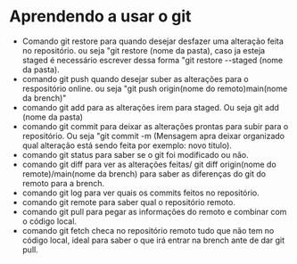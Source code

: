 # Aprendendo a usar o git 
* Comando  git restore para quando desejar desfazer uma alteração feita no repositório. ou seja "git restore (nome da pasta), caso ja esteja staged é necessário escrever dessa forma "git restore --staged (nome da pasta).
* comando git push quando desejar suber as alterações para o respositório online. ou seja "git push origin(nome do remoto)main(nome da brench)"
* comando git add para as alterações irem para staged. Ou seja git add (nome da pasta)
* comando git commit para deixar as alterações prontas para subir para o repositório. Ou seja "git commit -m (Mensagem apra deixar organizado qual alteração está sendo feita por exemplo: novo titulo).
* comando git status para saber se o git foi modificado ou não.
* comando git diff para ver as alterações feitas/ git diff origin(nome do remote)/main(nome da brench) para saber as diferenças do git do remoto para a brench.
* comando git log para ver quais os commits feitos no repositório.
* comando git remote para saber qual o repositório remoto.
* comando git pull para pegar as informações do remoto e combinar com o código  local.
* comando git fetch checa no repositório remoto tudo que não tem no código local, ideal para saber o que irá entrar na brench ante de dar git pull.
